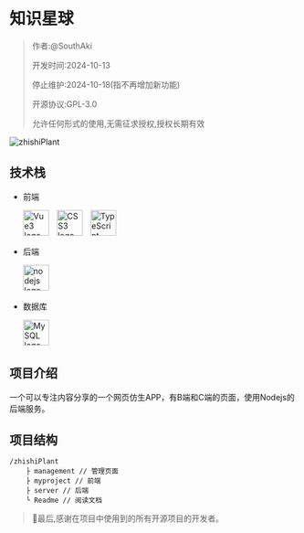 # 知识星球

> 作者:@SouthAki
>
> 开发时间:2024-10-13
>
> 停止维护:2024-10-18(指不再增加新功能)
>
> 开源协议:GPL-3.0
>
> 允许任何形式的使用,无需征求授权,授权长期有效

![zhishiPlant](https://socialify.git.ci/xieleihan/zhishiPlant/image?description=1&font=Source%20Code%20Pro&forks=1&issues=1&language=1&logo=https%3A%2F%2Favatars.githubusercontent.com%2Fu%2F57227318%3Fv%3D4&name=1&owner=1&pattern=Floating%20Cogs&pulls=1&stargazers=1&theme=Light)

## 技术栈

- 前端

	<div align="left">
	  <img src="https://fastly.jsdelivr.net/gh/devicons/devicon/icons/vuejs/vuejs-original.svg" height="45" alt="Vue3 logo"  />
	  <img width="6" />
	  <img src="https://fastly.jsdelivr.net/gh/devicons/devicon/icons/css3/css3-original.svg" height="45" alt="CSS3 logo"  />
	  <img width="6" />
	  <img src="https://fastly.jsdelivr.net/gh/devicons/devicon/icons/typescript/typescript-original.svg" height="45" alt="TypeScript logo"  />
	  <img width="6" />
	</div>

- 后端

	<div align="left">
	  <img src="https://fastly.jsdelivr.net/gh/devicons/devicon/icons/nodejs/nodejs-original.svg" height="45" alt="nodejs logo"  />
	  <img width="6" />
	</div>

- 数据库

	<div align="left">
	  <img src="https://fastly.jsdelivr.net/gh/devicons/devicon/icons/mysql/mysql-original.svg" height="45" alt="MySQL logo"  />
	  <img width="6" />
	</div>

## 项目介绍

一个可以专注内容分享的一个网页仿生APP，有B端和C端的页面，使用Nodejs的后端服务。

## 项目结构

```text
/zhishiPlant
	├ management // 管理页面
	├ myproject // 前端
	├ server // 后端
	└ Readme // 阅读文档
```



> 🥰最后,感谢在项目中使用到的所有开源项目的开发者。
